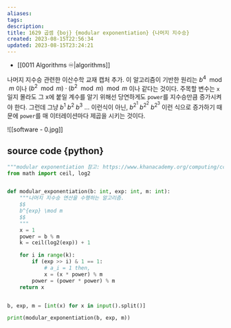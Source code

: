 ```yaml
---
aliases: 
tags: 
description:
title: 1629 곱셈 {boj} {modular exponentiation} {나머지 지수승}
created: 2023-08-15T22:56:34
updated: 2023-08-15T23:24:21
---
```


- [[0011 Algorithms ♾️|algorithms]]  

나머지 지수승 관련한 이산수학 교재 캡처 추가. 이 알고리즘이 기반한 원리는 $b^4 \mod m$ 이나 $(b^2 \mod m) \cdot (b^2 \mod m) \mod m$ 이나 같다는 것이다. 주목할 변수는 `x`일지 몰라도 그 x에 붙일 계수를 알기 위해선 당연하게도 `power`를 지수승만큼 증가시켜야 한다. 그런데 그냥 $b^1$ $b^2$ $b^3$ ... 이런식이 아닌, $b^{2^1}$ $b^{2^2}$ $b^{2^3}$ 이런 식으로 증가하기 때문에 `power`를 매 이터레이션마다 제곱을 시키는 것이다.

![[software - 0.jpg]]

## source code {python}

```python
"""modular exponentiation 참고: https://www.khanacademy.org/computing/computer-science/cryptography/modarithmetic/a/modular-exponentiation"""
from math import ceil, log2


def modular_exponentiation(b: int, exp: int, m: int):
    """나머지 지수승 연산을 수행하는 알고리즘.
    $$
    b^{exp} \mod m
    $$
    """
    x = 1
    power = b % m
    k = ceil(log2(exp)) + 1

    for i in range(k):
        if (exp >> i) & 1 == 1:
            # a_i = 1 then,
            x = (x * power) % m
        power = (power * power) % m
    return x


b, exp, m = [int(x) for x in input().split()]

print(modular_exponentiation(b, exp, m))
```
